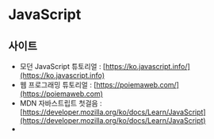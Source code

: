 # JavaScript

## 사이트

* 모던 JavaScript 튜토리얼 : [https://ko.javascript.info/](https://ko.javascript.info)
* 웹 프로그래밍 튜토리얼 : [https://poiemaweb.com/](https://poiemaweb.com)
* MDN 자바스트립트 첫걸음 : [https://developer.mozilla.org/ko/docs/Learn/JavaScript](https://developer.mozilla.org/ko/docs/Learn/JavaScript)
*

